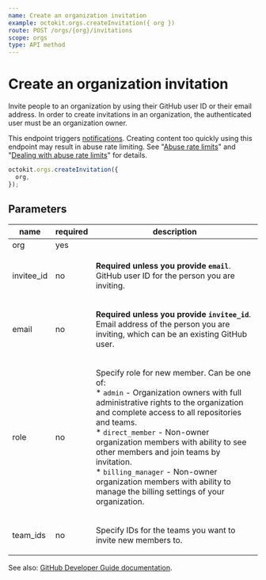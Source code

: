 ```yaml
---
name: Create an organization invitation
example: octokit.orgs.createInvitation({ org })
route: POST /orgs/{org}/invitations
scope: orgs
type: API method
---
```


# Create an organization invitation

Invite people to an organization by using their GitHub user ID or their email address. In order to create invitations in an organization, the authenticated user must be an organization owner.

This endpoint triggers [notifications](https://docs.github.com/en/github/managing-subscriptions-and-notifications-on-github/about-notifications). Creating content too quickly using this endpoint may result in abuse rate limiting. See "[Abuse rate limits](https://docs.github.com/rest/overview/resources-in-the-rest-api#abuse-rate-limits)" and "[Dealing with abuse rate limits](https://docs.github.com/rest/guides/best-practices-for-integrators#dealing-with-rate-limits)" for details.

```js
octokit.orgs.createInvitation({
  org,
});
```

## Parameters

<table>
  <thead>
    <tr>
      <th>name</th>
      <th>required</th>
      <th>description</th>
    </tr>
  </thead>
  <tbody>
    <tr><td>org</td><td>yes</td><td>

</td></tr>
<tr><td>invitee_id</td><td>no</td><td>

**Required unless you provide `email`**. GitHub user ID for the person you are inviting.

</td></tr>
<tr><td>email</td><td>no</td><td>

**Required unless you provide `invitee_id`**. Email address of the person you are inviting, which can be an existing GitHub user.

</td></tr>
<tr><td>role</td><td>no</td><td>

Specify role for new member. Can be one of:  
\* `admin` - Organization owners with full administrative rights to the organization and complete access to all repositories and teams.  
\* `direct_member` - Non-owner organization members with ability to see other members and join teams by invitation.  
\* `billing_manager` - Non-owner organization members with ability to manage the billing settings of your organization.

</td></tr>
<tr><td>team_ids</td><td>no</td><td>

Specify IDs for the teams you want to invite new members to.

</td></tr>
  </tbody>
</table>

See also: [GitHub Developer Guide documentation](https://docs.github.com/rest/reference/orgs#create-an-organization-invitation).
